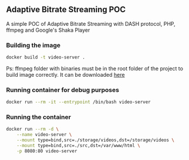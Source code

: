 ## Adaptive Bitrate Streaming POC

A simple POC of Adaptive Bitrate Streaming with DASH protocol, PHP, ffmpeg and Google's Shaka Player

### Building the image
```bash
docker build -t video-server .
```
Ps: ffmpeg folder with binaries must be in the root folder of the project to build image correctly. It can be downloaded [here](https://johnvansickle.com/ffmpeg/)

### Running container for debug purposes
```bash
docker run --rm -it --entrypoint /bin/bash video-server
```

### Running the container
```bash
docker run --rm -d \
    --name video-server \
    --mount type=bind,src=./storage/videos,dst=/storage/videos \
    --mount type=bind,src=./src,dst=/var/www/html \
    -p 8080:80 video-server
```

